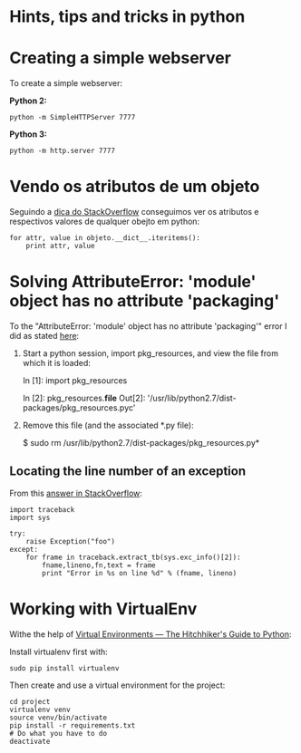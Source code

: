 # Hints, tips and tricks in python

# Creating a simple webserver

To create a simple webserver:

**Python 2:**

    python -m SimpleHTTPServer 7777

**Python 3:**

    python -m http.server 7777

# Vendo os atributos de um objeto

Seguindo a [dica do StackOverflow](http://stackoverflow.com/questions/25150955/python-iterating-through-object-attributes) conseguimos ver os atributos e respectivos valores de qualquer obejto em python:

    for attr, value in objeto.__dict__.iteritems():
        print attr, value

# Solving AttributeError: 'module' object has no attribute 'packaging'

To the "AttributeError: 'module' object has no attribute 'packaging'" error I did as stated [here](http://stackoverflow.com/questions/28967785/attribute-error-installing-with-pip/30310206#30310206):

1. Start a python session, import pkg_resources, and view the file from which it is loaded:

    In [1]: import pkg_resources

    In [2]: pkg_resources.__file__
    Out[2]: '/usr/lib/python2.7/dist-packages/pkg_resources.pyc'

2. Remove this file (and the associated *.py file):

    $ sudo rm /usr/lib/python2.7/dist-packages/pkg_resources.py*

## Locating the line number of an exception

From this [answer in StackOverflow](http://stackoverflow.com/questions/6961750/locating-the-line-number-where-an-exception-occurs-in-python-code#answer-6961861):

```
import traceback
import sys

try:
    raise Exception("foo")
except:
    for frame in traceback.extract_tb(sys.exc_info()[2]):
        fname,lineno,fn,text = frame
        print "Error in %s on line %d" % (fname, lineno)
```

# Working with VirtualEnv

Withe the help of [Virtual Environments — The Hitchhiker's Guide to Python](http://docs.python-guide.org/en/latest/dev/virtualenvs/):

Install virtualenv first with:

```
sudo pip install virtualenv
```

Then create and use a virtual environment for the project:

```
cd project
virtualenv venv
source venv/bin/activate
pip install -r requirements.txt
# Do what you have to do
deactivate
```

